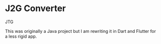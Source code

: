 # J2G Converter

JTG

This was originally a Java project but I am rewriting it in Dart and Flutter for a less rigid app. 

